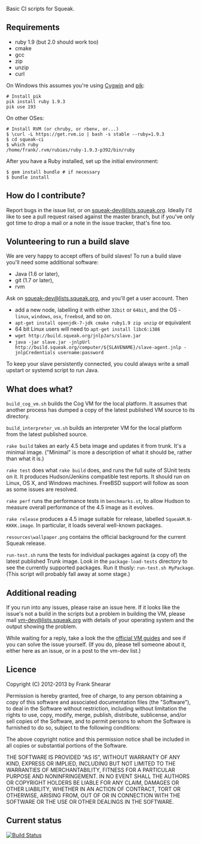 Basic CI scripts for Squeak.

Requirements
------------

* ruby 1.9 (but 2.0 should work too)
* cmake
* gcc
* zip
* unzip
* curl

On Windows this assumes you're using [Cygwin](http://www.cygwin.com) and [pik](https://github.com/vertiginous/pik):

````shell
# Install pik
pik install ruby 1.9.3
pik use 193
````

On other OSes:

````shell
# Install RVM (or chruby, or rbenv, or...)
$ \curl -L https://get.rvm.io | bash -s stable --ruby=1.9.3
$ cd squeak-ci
$ which ruby
/home/frank/.rvm/rubies/ruby-1.9.3-p392/bin/ruby
````

After you have a Ruby installed, set up the initial environment:

````shell
$ gem install bundle # if necessary
$ bundle install
````

How do I contribute?
--------------------

Report bugs in the issue list, or on squeak-dev@lists.squeak.org. Ideally I'd like to see a pull request raised against the master branch, but if you've only got time to drop a mail or a note in the issue tracker, that's fine too.

Volunteering to run a build slave
---------------------------------

We are very happy to accept offers of build slaves! To run a build slave you'll need some additional software:

* Java (1.6 or later),
* git (1.7 or later),
* rvm

Ask on squeak-dev@lists.squeak.org, and you'll get a user account. Then
* add a new node, labelling it with either `32bit` or `64bit`, and the OS - `linux`, `windows`, `osx`, `freebsd`, and so on.
* `apt-get install openjdk-7-jdk cmake ruby1.9 zip unzip` or equivalent
* 64 bit Linux users will need to `apt-get install libc6:i386`
* `wget http://build.squeak.org/jnlpJars/slave.jar`
* `java -jar slave.jar -jnlpUrl http://build.squeak.org/computer/${SLAVENAME}/slave-agent.jnlp -jnlpCredentials username:password`

To keep your slave persistently connected, you could always write a small upstart or systemd script to run Java.

What does what?
---------------

`build_cog_vm.sh` builds the Cog VM for the local platform. It assumes that another process has dumped a copy of the latest published VM source to its directory.

`build_interpreter_vm.sh` builds an interpreter VM for the local platform from the latest published source.

`rake build` takes an early 4.5 beta image and updates it from trunk. It's a minimal image. ("Minimal" is more a description of what it should be, rather than what it is.)

`rake test` does what `rake build` does, and runs the full suite of SUnit tests on it. It produces Hudson/Jenkins compatible test reports. It should run on Linux, OS X, and Windows machines. FreeBSD support will follow as soon as some issues are resolved.

`rake perf` runs the performance tests in `benchmarks.st`, to allow Hudson to measure overall performance of the 4.5 image as it evolves.

`rake release` produces a 4.5 image suitable for release, labelled `SqueakM.N-KKKK.image`. In particular, it loads several well-known packages.

`resources\wallpaper.png` contains the official background for the current Squeak release.

`run-test.sh` runs the tests for individual packages against (a copy of) the latest published Trunk image. Look in the `package-load-tests` directory to see the currently supported packages. Run it thusly: `run-test.sh MyPackage`. (This script will probably fall away at some stage.)

Additional reading
------------------

If you run into any issues, please raise an issue here. If it looks like the issue's not a build in the scripts but a problem in building the VM, please mail vm-dev@lists.squeak.org with details of your operating system and the output showing the problem.

While waiting for a reply, take a look the the [official VM guides](http://squeakvm.org/index.html) and see if you can solve the issue yourself. (If you do, please tell someone about it, either here as an issue, or in a post to the vm-dev list.)

Licence
-------

Copyright (C) 2012-2013 by Frank Shearar

Permission is hereby granted, free of charge, to any person obtaining a copy of this software and associated documentation files (the "Software"), to deal in the Software without restriction, including without limitation the rights to use, copy, modify, merge, publish, distribute, sublicense, and/or sell copies of the Software, and to permit persons to whom the Software is furnished to do so, subject to the following conditions:

The above copyright notice and this permission notice shall be included in all copies or substantial portions of the Software.

THE SOFTWARE IS PROVIDED "AS IS", WITHOUT WARRANTY OF ANY KIND, EXPRESS OR IMPLIED, INCLUDING BUT NOT LIMITED TO THE WARRANTIES OF MERCHANTABILITY, FITNESS FOR A PARTICULAR PURPOSE AND NONINFRINGEMENT. IN NO EVENT SHALL THE AUTHORS OR COPYRIGHT HOLDERS BE LIABLE FOR ANY CLAIM, DAMAGES OR OTHER LIABILITY, WHETHER IN AN ACTION OF CONTRACT, TORT OR OTHERWISE, ARISING FROM, OUT OF OR IN CONNECTION WITH THE SOFTWARE OR THE USE OR OTHER DEALINGS IN THE SOFTWARE.

Current status
--------------

[![Build Status](https://secure.travis-ci.org/frankshearar/squeak-ci.png?branch=master)](http://travis-ci.org/frankshearar/squeak-ci)
